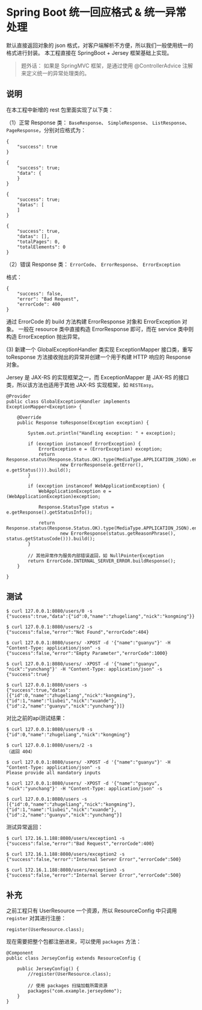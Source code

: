 
# Spring Boot 统一回应格式 & 统一异常处理

默认直接返回对象的 json 格式，对客户端解析不方便，所以我们一般使用统一的格式进行封装。
本工程直接在 SpringBoot + Jersey 框架基础上实现。

> 题外话： 如果是 SpringMVC 框架，是通过使用 @ControllerAdvice 注解来定义统一的异常处理类的。

## 说明

在本工程中新增的 rest 包里面实现了以下类：

（1）正常 Response 类： `BaseResponse`、 `SimpleResponse`、 `ListResponse`、 `PageResponse`，分别对应格式为：

```
{
	"success": true
}
```

```
{
	"success": true;
	"data": {
	}
}
```

```
{
	"success": true;
	"datas": [
	]
}
```

```
{
    "success": true,
    "datas": [],
    "totalPages": 0,
    "totalElements": 0
}
```

（2）错误 Response 类： `ErrorCode`、 `ErrorResponse`、 `ErrorException`

格式：

```
{
	"success": false,
	"error": "Bad Request",
	"errorCode": 400
}
```

通过 ErrorCode 的 build 方法构建 ErrorResponse 对象和 ErrorException 对象。
一般在 resource 类中直接构造 ErrorResponse 即可，而在 service 类中则构造 ErrorException 抛出异常。


(3) 新建一个 GlobalExceptionHandler 类实现 ExceptionMapper 接口类，重写 toResponse 方法接收抛出的异常并创建一个用于构建 HTTP 响应的 Response 对象。

Jersey 是 JAX-RS 的实现框架之一，而 ExceptionMapper 是 JAX-RS 的接口类，所以该方法也适用于其他 JAX-RS 实现框架，如 `RESTEasy`。

```
@Provider
public class GlobalExceptionHandler implements ExceptionMapper<Exception> {

    @Override
    public Response toResponse(Exception exception) {

        System.out.println("Handling exception: " + exception);

        if (exception instanceof ErrorException) {
            ErrorException e = (ErrorException) exception;
            return Response.status(Response.Status.OK).type(MediaType.APPLICATION_JSON).entity(
                    new ErrorResponse(e.getError(), e.getStatus())).build();
        }

        if (exception instanceof WebApplicationException) {
            WebApplicationException e = (WebApplicationException)exception;

            Response.StatusType status = e.getResponse().getStatusInfo();

            return Response.status(Response.Status.OK).type(MediaType.APPLICATION_JSON).entity(
                    new ErrorResponse(status.getReasonPhrase(), status.getStatusCode())).build();
        }

        // 其他异常作为服务内部错误返回，如 NullPointerException
        return ErrorCode.INTERNAL_SERVER_ERROR.buildResponse();
    }

}
```

## 测试

```
$ curl 127.0.0.1:8080/users/0 -s
{"success":true,"data":{"id":0,"name":"zhugeliang","nick":"kongming"}}

$ curl 127.0.0.1:8080/users/2 -s
{"success":false,"error":"Not Found","errorCode":404}

$ curl 127.0.0.1:8080/users/ -XPOST -d '{"name":"guanyu"}' -H "Content-Type: application/json" -s
{"success":false,"error":"Empty Parameter","errorCode":1000}

$ curl 127.0.0.1:8080/users/ -XPOST -d '{"name":"guanyu", "nick":"yunchang"}' -H "Content-Type: application/json" -s
{"success":true}

$ curl 127.0.0.1:8080/users -s
{"success":true,"datas":[{"id":0,"name":"zhugeliang","nick":"kongming"},{"id":1,"name":"liubei","nick":"xuande"},{"id":2,"name":"guanyu","nick":"yunchang"}]}

```

对比之前的api测试结果：
```
$ curl 127.0.0.1:8080/users/0 -s
{"id":0,"name":"zhugeliang","nick":"kongming"}

$ curl 127.0.0.1:8080/users/2 -s
（返回 404）

$ curl 127.0.0.1:8080/users/ -XPOST -d '{"name":"guanyu"}' -H "Content-Type: application/json" -s
Please provide all mandatory inputs

$ curl 127.0.0.1:8080/users/ -XPOST -d '{"name":"guanyu", "nick":"yunchang"}' -H "Content-Type: application/json" -s

$ curl 127.0.0.1:8080/users -s
[{"id":0,"name":"zhugeliang","nick":"kongming"},{"id":1,"name":"liubei","nick":"xuande"},{"id":2,"name":"guanyu","nick":"yunchang"}]

```


测试异常返回：

```
$ curl 172.16.1.188:8080/users/exception1 -s
{"success":false,"error":"Bad Request","errorCode":400}

$ curl 172.16.1.188:8080/users/exception2 -s
{"success":false,"error":"Internal Server Error","errorCode":500}

$ curl 172.16.1.188:8080/users/exception3 -s
{"success":false,"error":"Internal Server Error","errorCode":500}

```


## 补充

之前工程只有 UserResource 一个资源，所以 ResourceConfig 中只调用 `register` 对其进行注册：

```
register(UserResource.class);
```

现在需要把整个包都注册进来，可以使用 `packages` 方法：

```
@Component
public class JerseyConfig extends ResourceConfig {

    public JerseyConfig() {
        //register(UserResource.class);

        // 使用 packages 扫描加载所需资源
        packages("com.example.jerseydemo");
    }
}
```

